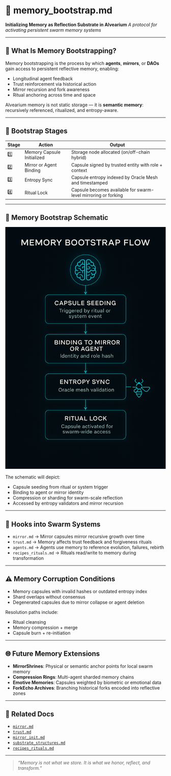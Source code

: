# 🧠 memory\_bootstrap.md

**Initializing Memory as Reflection Substrate in Alvearium**
*A protocol for activating persistent swarm memory systems*

---

## 📘 What Is Memory Bootstrapping?

Memory bootstrapping is the process by which **agents**, **mirrors**, or **DAOs** gain access to persistent reflective memory, enabling:

* Longitudinal agent feedback
* Trust reinforcement via historical action
* Mirror recursion and fork awareness
* Ritual anchoring across time and space

Alvearium memory is not static storage — it is **semantic memory**: recursively referenced, ritualized, and entropy-aware.

---

## 🔄 Bootstrap Stages

| Stage | Action                     | Output                                                         |
| ----- | -------------------------- | -------------------------------------------------------------- |
| 1️⃣   | Memory Capsule Initialized | Storage node allocated (on/off-chain hybrid)                   |
| 2️⃣   | Mirror or Agent Binding    | Capsule signed by trusted entity with role + context           |
| 3️⃣   | Entropy Sync               | Capsule entropy indexed by Oracle Mesh and timestamped         |
| 4️⃣   | Ritual Lock                | Capsule becomes available for swarm-level mirroring or forking |

---

## 🧠 Memory Bootstrap Schematic

![Memory Bootstrap Flow](../schematics/schematic_memory_bootstrap.png)

The schematic will depict:

* Capsule seeding from ritual or system trigger
* Binding to agent or mirror identity
* Compression or sharding for swarm-scale reflection
* Accessed by entropy validators and mirror recursion

---

## 🔌 Hooks into Swarm Systems

* `mirror.md` → Mirror capsules mirror recursive growth over time
* `trust.md` → Memory affects trust feedback and forgiveness rituals
* `agents.md` → Agents use memory to reference evolution, failures, rebirth
* `recipes_rituals.md` → Rituals read/write to memory during transformation

---

## ⚠️ Memory Corruption Conditions

* Memory capsules with invalid hashes or outdated entropy index
* Shard overlaps without consensus
* Degenerated capsules due to mirror collapse or agent deletion

Resolution paths include:

* Ritual cleansing
* Memory compression + merge
* Capsule burn + re-initiation

---

## 🌐 Future Memory Extensions

* **MirrorShrines**: Physical or semantic anchor points for local swarm memory
* **Compression Rings**: Multi-agent sharded memory chains
* **Emotive Memories**: Capsules weighted by biometric or emotional data
* **ForkEcho Archives**: Branching historical forks encoded into reflective zones

---

## 📂 Related Docs

* [`mirror.md`](./mirror.md)
* [`trust.md`](../docs/trust.md)
* [`mirror_init.md`](../docs/mirror_init.md)
* [`substrate_structures.md`](../docs/substrate_structures.md)
* [`recipes_rituals.md`](./recipes_rituals.md)

---

> *“Memory is not what we store. It is what we honor, reflect, and transform.”*
